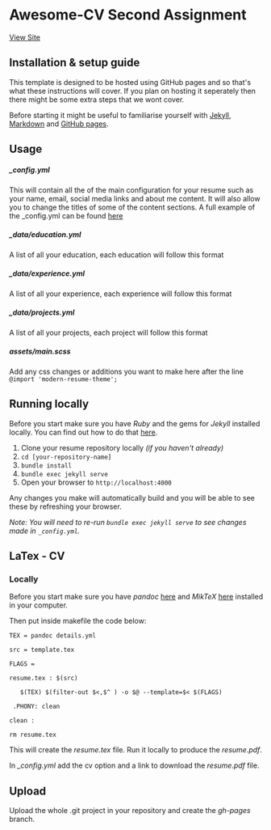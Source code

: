 # Awesome-CV Second Assignment
[View Site](https://moya10.github.io/awesome-cv/)

## Installation & setup guide
This template is designed to be hosted using GitHub pages and so that's what these instructions will cover. If you plan on hosting it seperately then there might be some extra steps that we wont cover.

Before starting it might be useful to familiarise yourself with [Jekyll](https://jekyllrb.com/docs/home/), [Markdown](https://www.markdownguide.org/getting-started) and [GitHub pages](https://pages.github.com/).

## Usage

##### _config.yml
This will contain all the of the main configuration for your resume such as your name, email, social media links and about me content. It will also allow you to change the titles of some of the content sections.
A full example of the _config.yml can be found [here](https://github.com/sproogen/modern-resume-theme/blob/master/_config.yml)

##### _data/education.yml
A list of all your education, each education will follow this format

##### _data/experience.yml
A list of all your experience, each experience will follow this format

##### _data/projects.yml
A list of all your projects, each project will follow this format

##### assets/main.scss
Add any css changes or additions you want to make here after the line `@import 'modern-resume-theme';`

## Running locally

Before you start make sure you have *Ruby* and the gems for *Jekyll* installed locally. You can find out how to do that [here](https://jekyllrb.com/docs/installation/).

1. Clone your resume repository locally *(if you haven't already)*
2. `cd [your-repository-name]`
3. `bundle install`
4. `bundle exec jekyll serve`
5. Open your browser to `http://localhost:4000`

Any changes you make will automatically build and you will be able to see these by refreshing your browser.

*Note: You will need to re-run `bundle exec jekyll serve` to see changes made in `_config.yml`.*

## LaTex - CV

### Locally

Before you start make sure you have *pandoc* [here](https://pandoc.org/installing.html) and *MikTeX* [here](https://miktex.org/download) installed in your computer.

Then put inside makefile the code below:

`TEX = pandoc details.yml `

`src = template.tex`

`FLAGS =`

`resume.tex : $(src)`

`	$(TEX) $(filter-out $<,$^ ) -o $@ --template=$< $(FLAGS)`

` .PHONY: clean`

`clean :`

`rm resume.tex`
  
This will create the *resume.tex* file. Run it locally to produce the *resume.pdf*.

In *_config.yml* add the cv option and a link to download the *resume.pdf* file.

## Upload

Upload the whole .git project in your repository and create the *gh-pages* branch.
